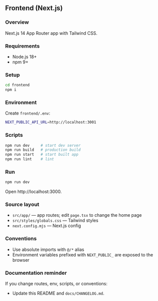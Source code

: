 ## Frontend (Next.js)

### Overview
Next.js 14 App Router app with Tailwind CSS.

### Requirements
- Node.js 18+
- npm 9+

### Setup
```bash
cd frontend
npm i
```

### Environment
Create `frontend/.env`:
```bash
NEXT_PUBLIC_API_URL=http://localhost:3001
```

### Scripts
```bash
npm run dev     # start dev server
npm run build   # production build
npm run start   # start built app
npm run lint    # lint
```

### Run
```bash
npm run dev
```
Open http://localhost:3000.

### Source layout
- `src/app/` — app routes; edit `page.tsx` to change the home page
- `src/styles/globals.css` — Tailwind styles
- `next.config.mjs` — Next.js config

### Conventions
- Use absolute imports with `@/*` alias
- Environment variables prefixed with `NEXT_PUBLIC_` are exposed to the browser

### Documentation reminder
If you change routes, env, scripts, or conventions:
- Update this README and `docs/CHANGELOG.md`.
